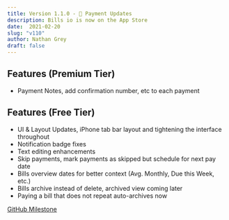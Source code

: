 ```yaml
---
title: Version 1.1.0 - 💸 Payment Updates
description: Bills io is now on the App Store
date:  2021-02-20
slug: "v110"
author: Nathan Grey
draft: false
---
```


## Features (Premium Tier)

- Payment Notes, add confirmation number, etc to each payment

## Features (Free Tier)

- UI & Layout Updates, iPhone tab bar layout and tightening the interface throughout
- Notification badge fixes
- Text editing enhancements
- Skip payments, mark payments as skipped but schedule for next pay date
- Bills overview dates for better context (Avg. Monthly, Due this Week, etc.)
- Bills archive instead of delete, archived view coming later
- Paying a bill that does not repeat auto-archives now

[GitHub Milestone](https://github.com/studioember/billsio.app/milestone/1?closed=1)